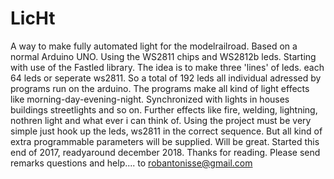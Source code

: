 # LicHt
A way to make fully automated light for the modelrailroad.
Based on a normal Arduino UNO. 
Using the WS2811 chips and WS2812b leds.
Starting with use of the Fastled library.
The idea is to make three 'lines' of leds. 
each 64 leds or seperate ws2811. 
So a total of 192 leds all individual adressed by programs run on the arduino. 
The programs make all kind of light effects like morning-day-evening-night. 
Synchronized with lights in houses buildings streetlights and so on. 
Further effects like fire, welding, lightning, nothren light and what ever i can think of.
Using the project must be very simple just hook up the leds, ws2811 in the correct sequence. 
But all kind of extra programmable parameters will be supplied. 
Will be great.
Started this end of 2017, readyaround december 2018. 
Thanks for reading. 
Please send remarks questions and help.... to robantonisse@gmail.com


